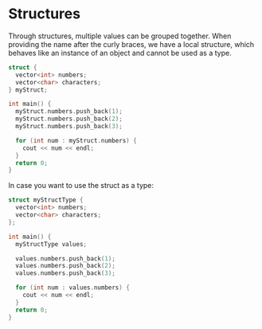 # Structures 

Through structures, multiple values can be grouped together. 
When providing the name after the curly braces, we have a local structure, which behaves like an instance of an object and cannot be used as a type. 

```cpp
struct {
  vector<int> numbers;
  vector<char> characters;
} myStruct;

int main() {
  myStruct.numbers.push_back(1);
  myStruct.numbers.push_back(2);
  myStruct.numbers.push_back(3);

  for (int num : myStruct.numbers) {
    cout << num << endl;
  }
  return 0;
}
```

In case you want to use the struct as a type: 

```cpp
struct myStructType {
  vector<int> numbers;
  vector<char> characters;
};

int main() {
  myStructType values;

  values.numbers.push_back(1);
  values.numbers.push_back(2);
  values.numbers.push_back(3);

  for (int num : values.numbers) {
    cout << num << endl;
  }
  return 0;
}
```